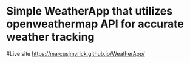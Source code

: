 # Simple WeatherApp that utilizes openweathermap API for accurate weather tracking

#Live site https://marcusjmyrick.github.io/WeatherApp/
